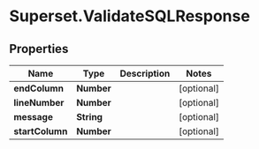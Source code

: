 # Superset.ValidateSQLResponse

## Properties
Name | Type | Description | Notes
------------ | ------------- | ------------- | -------------
**endColumn** | **Number** |  | [optional] 
**lineNumber** | **Number** |  | [optional] 
**message** | **String** |  | [optional] 
**startColumn** | **Number** |  | [optional] 
